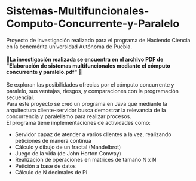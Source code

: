 # Sistemas-Multifuncionales-Computo-Concurrente-y-Paralelo

Proyecto de investigación realizado para el programa de Haciendo Ciencia en la benemérita universidad Autónoma de Puebla. <br> <br> 📝**La investigación realizada se encuentra en el archivo PDF de "Elaboración de sistemas multifuncionales mediante el cómputo concurrente y paralelo.pdf"** 📝 <br> <br>
Se exploran las posibilidades ofrecias por el cómputo concurrente y paralelo, sus ventajas, riesgos, y comparaciones con la programación secuencial. <br>
Para este proyecto se creó un programa en Java que mediante la arquitectura cliente-servidor busca demostrar la relevancia de la concurrencia y paralelismo para realizar procesos.
<br> El programa tiene implementaciones de actividades como:
- Servidor capaz de atender a varios clientes a la vez, realizando peticiones de manera continua
- Cálculo y dibujo de un fractal (Mandelbrot)
- Juego de la vida (de John Horton Conway)
- Realización de operaciones en matrices de tamaño N x N
- Petición a base de datos
- Cálculo de N decimales de Pi
